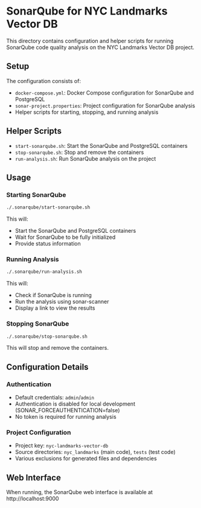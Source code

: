 # SonarQube for NYC Landmarks Vector DB

This directory contains configuration and helper scripts for running SonarQube code quality analysis on the NYC Landmarks Vector DB project.

## Setup

The configuration consists of:

- `docker-compose.yml`: Docker Compose configuration for SonarQube and PostgreSQL
- `sonar-project.properties`: Project configuration for SonarQube analysis
- Helper scripts for starting, stopping, and running analysis

## Helper Scripts

- `start-sonarqube.sh`: Start the SonarQube and PostgreSQL containers
- `stop-sonarqube.sh`: Stop and remove the containers
- `run-analysis.sh`: Run SonarQube analysis on the project

## Usage

### Starting SonarQube

```bash
./.sonarqube/start-sonarqube.sh
```

This will:

- Start the SonarQube and PostgreSQL containers
- Wait for SonarQube to be fully initialized
- Provide status information

### Running Analysis

```bash
./.sonarqube/run-analysis.sh
```

This will:

- Check if SonarQube is running
- Run the analysis using sonar-scanner
- Display a link to view the results

### Stopping SonarQube

```bash
./.sonarqube/stop-sonarqube.sh
```

This will stop and remove the containers.

## Configuration Details

### Authentication

- Default credentials: `admin`/`admin`
- Authentication is disabled for local development (SONAR_FORCEAUTHENTICATION=false)
- No token is required for running analysis

### Project Configuration

- Project key: `nyc-landmarks-vector-db`
- Source directories: `nyc_landmarks` (main code), `tests` (test code)
- Various exclusions for generated files and dependencies

## Web Interface

When running, the SonarQube web interface is available at http://localhost:9000
